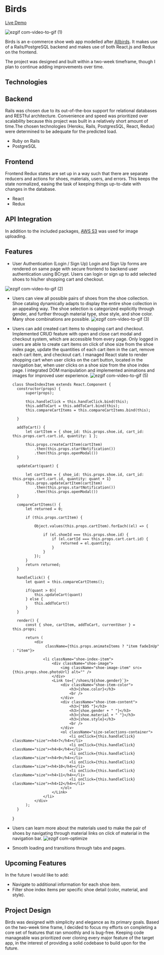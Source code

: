 # Birds

[Live Demo][heroku]

[heroku]: https://allbirdsclone.herokuapp.com/

![ezgif com-video-to-gif (1)](https://user-images.githubusercontent.com/35883332/73964650-76614780-48c7-11ea-9884-aad4805e97c3.gif)

Birds is an e-commerce shoe web app modelled after [Allbirds](https://www.allbirds.com/). It makes use of a Rails/PostgreSQL backend and makes use of both React.js and Redux on the frontend.

The project was designed and built within a two-week timeframe, though I plan to continue adding improvements over time.

## Technologies
## Backend
Rails was chosen due to its out-of-the-box support for relational databases and RESTful architecture. Convenience and speed was prioritized over scalability because this project was built in a relatively short amount of time.The chosen technologies (Heroku, Rails, PostgresSQL, React, Redux) were determined to be adequate for the predicted load.

* Ruby on Rails
* PostgreSQL

## Frontend
Frontend Redux states are set up in a way such that there are separate reducers and actions for shoes, materials, users, and errors. This keeps the state normalized, easing the task of keeping things up-to-date with changes in the database.

 * React
 * Redux

## API Integration
In addition to the included packages, [AWS S3](https://aws.amazon.com/) was used for image uploading.

## Features
* User Authentication (Login / Sign Up)
Login and Sign Up forms are rendered on same page with secure frontend to backend user authentication using BCrypt. Users can login or sign up to add selected shoes to his/her shopping cart and checkout.

![ezgif com-video-to-gif (2)](https://user-images.githubusercontent.com/35883332/73965065-4c5c5500-48c8-11ea-8b4a-b82f1d028788.gif)


* Users can view all possible pairs of shoes from the shoe collection.
Shoe catalog dynamically adapts to display the entire shoe collection in an appealing way. The shoe selection is categorized explicitly through gender, and further through material type, shoe style, and shoe color. Many shoe combinations are possible.
![ezgif com-video-to-gif (3)](https://user-images.githubusercontent.com/35883332/73966028-15873e80-48ca-11ea-9ee3-d606e210a717.gif)

* Users can add created cart items to shopping cart and checkout.
Implemented CRUD feature with open and close cart modal and checkout system, which are accessible from every page. Only logged in users are able to create cart items on click of shoe size from the shoe index page, update the quantities of each cart item in the cart, remove each cart item, and checkout cart. I managed React state to render shopping cart when user clicks on the cart button, located in the navigation bar, when user clicks on a shoe size from the shoe index page. I integrated DOM manipulation and implemented animations and images for improved user experience.
![ezgif com-video-to-gif (5)](https://user-images.githubusercontent.com/35883332/73967116-25078700-48cc-11ea-9e44-637e88c4c9af.gif)

      class ShoeIndexItem extends React.Component {
        constructor(props) {
            super(props);

            this.handleClick = this.handleClick.bind(this);
            this.addToCart = this.addToCart.bind(this);
            this.compareCartItems = this.compareCartItems.bind(this);

        }

        addToCart() {
            let cartItem = { shoe_id: this.props.shoe.id, cart_id: this.props.cart.cart.id, quantity: 1 };

            this.props.createCartItem(cartItem)
                .then(this.props.startNotification())
                .then(this.props.openModal())
        }

        updateCart(quant) {
           
            let cartItem = { shoe_id: this.props.shoe.id, cart_id: this.props.cart.cart.id, quantity: quant + 1}
            this.props.updateCartItem(cartItem)
                .then(this.props.startNotification())
                .then(this.props.openModal())
        }

        compareCartItems() {
            let returned = 0;

            if (this.props.cartItem) {
             
                Object.values(this.props.cartItem).forEach((el) => {
                
                    if (el.shoeId === this.props.shoe.id) {
                        if (el.cartId === this.props.cart.cart.id) { 
                            returned = el.quantity;
                        }
                    }
                });
            }
            return returned;
        }

        handleClick() { 
            let quant = this.compareCartItems();

            if(quant > 0){
                this.updateCart(quant)
            } else {
                this.addToCart()
            }
        }

        render() {
            const { shoe, cartItem, addToCart, currentUser } = this.props;

            return (
                <div
                     className={this.props.animateItems ? "item fadeInUp" : "item"}>

                    <li className="shoe-index-item">
                        <div className="shoe-image">
                            <img className="shoe-image-item" src={this.props.shoe.photoUrl} alt="" />
                        </div>
                        <Link to={`/shoes/${shoe.gender}`}>
                            <div className="shoe-item-color">
                                <h3>{shoe.color}</h3>
                                <br />
                            </div>
                            <div className="shoe-item-content">
                                <h3>{"$95 "}</h3>
                                <h3>{shoe.gender + " "}</h3>
                                <h3>{shoe.material + " "}</h3>
                                <h3>{shoe.style}</h3>
                                <br />
                            </div>
                            <ol className="size-selections-container">
                                <li onClick={this.handleClick} className="size"><h4>7</h4></li>
                                <li onClick={this.handleClick} className="size"><h4>8</h4></li>
                                <li onClick={this.handleClick} className="size"><h4>9</h4></li>
                                <li onClick={this.handleClick} className="size"><h4>10</h4></li>
                                <li onClick={this.handleClick} className="size"><h4>11</h4></li>
                                <li onClick={this.handleClick} className="size"><h4>12</h4></li>
                            </ol>
                        </Link>
                    </li>
                </div>
            );
        }
     }

* Users can learn more about the materials used to make the pair of shoes by navigating through material links on click of material in the navigation bar.
![ezgif com-optimize](https://user-images.githubusercontent.com/35883332/73966688-5df32c00-48cb-11ea-9bf8-7f4329141a07.gif)


* Smooth loading and transitions through tabs and pages.

## Upcoming Features
In the future I would like to add:
  * Navigate to additional information for each shoe item.
  * Filter shoe index items per specific shoe detail (color, material, and style).

## Project Design

Birds was designed with simplicity and elegance as its primary goals. Based on the two-week time frame, I decided to focus my efforts on completing a core set of features that ran smoothly and is bug-free. Keeping code manageable was prioritized over cloning every major feature of the target app, in the interest of providing a solid codebase to build upon for the future.



